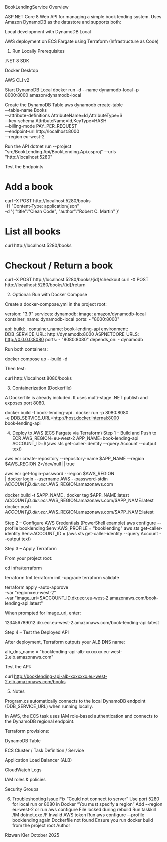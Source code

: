 BookLendingService
Overview

ASP.NET Core 8 Web API for managing a simple book lending system.
Uses Amazon DynamoDB as the datastore and supports both:

Local development with DynamoDB Local

AWS deployment on ECS Fargate using Terraform (Infrastructure as Code)

1. Run Locally
Prerequisites

.NET 8 SDK

Docker Desktop

AWS CLI v2

Start DynamoDB Local
docker run -d --name dynamodb-local -p 8000:8000 amazon/dynamodb-local

Create the DynamoDB Table
aws dynamodb create-table \
  --table-name Books \
  --attribute-definitions AttributeName=Id,AttributeType=S \
  --key-schema AttributeName=Id,KeyType=HASH \
  --billing-mode PAY_PER_REQUEST \
  --endpoint-url http://localhost:8000 \
  --region eu-west-2

Run the API
dotnet run --project "src/BookLending.Api/BookLending.Api.csproj" --urls "http://localhost:5280"

Test the Endpoints
# Add a book
curl -X POST http://localhost:5280/books \
  -H "Content-Type: application/json" \
  -d '{ "title":"Clean Code", "author":"Robert C. Martin" }'

# List all books
curl http://localhost:5280/books

# Checkout / Return a book
curl -X POST http://localhost:5280/books/{id}/checkout
curl -X POST http://localhost:5280/books/{id}/return

2. Optional: Run with Docker Compose

Create a docker-compose.yml in the project root:

version: "3.9"
services:
  dynamodb:
    image: amazon/dynamodb-local
    container_name: dynamodb-local
    ports:
      - "8000:8000"

  api:
    build: .
    container_name: book-lending-api
    environment:
      DDB_SERVICE_URL: http://dynamodb:8000
      ASPNETCORE_URLS: http://0.0.0.0:8080
    ports:
      - "8080:8080"
    depends_on:
      - dynamodb


Run both containers:

docker compose up --build -d


Then test:

curl http://localhost:8080/books

3. Containerization (Dockerfile)

A Dockerfile is already included. It uses multi-stage .NET publish and exposes port 8080.

docker build -t book-lending-api .
docker run -p 8080:8080 \
  -e DDB_SERVICE_URL=http://host.docker.internal:8000 \
  book-lending-api

4. Deploy to AWS (ECS Fargate via Terraform)
Step 1 – Build and Push to ECR
AWS_REGION=eu-west-2
APP_NAME=book-lending-api
ACCOUNT_ID=$(aws sts get-caller-identity --query Account --output text)

aws ecr create-repository --repository-name $APP_NAME --region $AWS_REGION 2>/dev/null || true

aws ecr get-login-password --region $AWS_REGION \
| docker login --username AWS --password-stdin $ACCOUNT_ID.dkr.ecr.$AWS_REGION.amazonaws.com

docker build -t $APP_NAME .
docker tag $APP_NAME:latest $ACCOUNT_ID.dkr.ecr.$AWS_REGION.amazonaws.com/$APP_NAME:latest
docker push $ACCOUNT_ID.dkr.ecr.$AWS_REGION.amazonaws.com/$APP_NAME:latest

Step 2 – Configure AWS Credentials (PowerShell example)
aws configure --profile booklending
$env:AWS_PROFILE = "booklending"
aws sts get-caller-identity
$env:ACCOUNT_ID = (aws sts get-caller-identity --query Account --output text)

Step 3 – Apply Terraform

From your project root:

cd infra/terraform

terraform fmt
terraform init -upgrade
terraform validate

terraform apply -auto-approve \
  -var "region=eu-west-2" \
  -var "image_uri=$ACCOUNT_ID.dkr.ecr.eu-west-2.amazonaws.com/book-lending-api:latest"


When prompted for image_uri, enter:

123456789012.dkr.ecr.eu-west-2.amazonaws.com/book-lending-api:latest

Step 4 – Test the Deployed API

After deployment, Terraform outputs your ALB DNS name:

alb_dns_name = "booklending-api-alb-xxxxxxx.eu-west-2.elb.amazonaws.com"


Test the API:

curl http://booklending-api-alb-xxxxxxx.eu-west-2.elb.amazonaws.com/books

5. Notes

Program.cs automatically connects to the local DynamoDB endpoint (DDB_SERVICE_URL) when running locally.

In AWS, the ECS task uses IAM role-based authentication and connects to the DynamoDB regional endpoint.

Terraform provisions:

DynamoDB Table

ECS Cluster / Task Definition / Service

Application Load Balancer (ALB)

CloudWatch Logs

IAM roles & policies

Security Groups

6. Troubleshooting
Issue	Fix
“Could not connect to server”	Use port 5280 for local run or 8080 in Docker
“You must specify a region”	Add --region eu-west-2 or run aws configure
File locked during rebuild	Run taskkill /IM dotnet.exe /F
Invalid AWS token	Run aws configure --profile booklending again
Dockerfile not found	Ensure you run docker build from the project root
Author

Rizwan Kler
October 2025